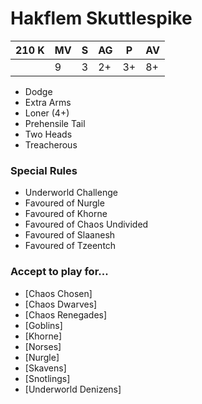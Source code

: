 # Hakflem Skuttlespike
| 210 K  | MV | S | AG | P | AV |
| --- | --- | --- | --- | --- | --- |
| | 9 | 3 | 2+ | 3+ | 8+ |

* Dodge
* Extra Arms
* Loner (4+)
* Prehensile Tail
* Two Heads
* Treacherous

### Special Rules
* Underworld Challenge
* Favoured of Nurgle
* Favoured of Khorne
* Favoured of Chaos Undivided
* Favoured of Slaanesh
* Favoured of Tzeentch

### Accept to play for...
* [Chaos Chosen]
* [Chaos Dwarves]
* [Chaos Renegades]
* [Goblins]
* [Khorne]
* [Norses]
* [Nurgle]
* [Skavens]
* [Snotlings]
* [Underworld Denizens]
